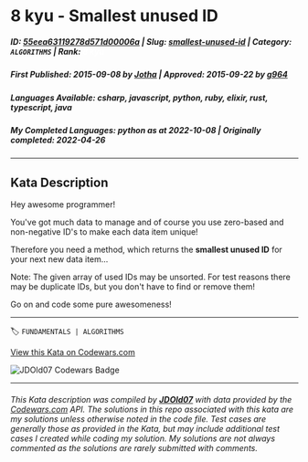 # 8 kyu - Smallest unused ID

##### **ID**: [55eea63119278d571d00006a](https://www.codewars.com/kata/55eea63119278d571d00006a) | **Slug**: [smallest-unused-id](https://www.codewars.com/kata/55eea63119278d571d00006a) | **Category**: `ALGORITHMS` | **Rank**: <span style="color:white">8 kyu</span>

##### **First Published**: 2015-09-08 ***by*** [Jotha](https://www.codewars.com/users/Jotha) | **Approved**: 2015-09-22 ***by*** [g964](https://www.codewars.com/users/g964)

##### **Languages Available**: csharp, javascript, python, ruby, elixir, rust, typescript, java

##### **My Completed Languages**: python ***as at*** 2022-10-08 | **Originally completed**: 2022-04-26

---

## Kata Description


Hey awesome programmer!



You've got much data to manage and of course you use zero-based and non-negative ID's to make each data item unique!



Therefore you need a method, which returns the <b>smallest unused ID</b> for your next new data item...



Note: The given array of used IDs may be unsorted. For test reasons there may be duplicate IDs, but you don't have to find or remove them!



Go on and code some pure awesomeness!

---


🏷 `FUNDAMENTALS | ALGORITHMS`


[View this Kata on Codewars.com](https://www.codewars.com/kata/55eea63119278d571d00006a)

![](https://www.codewars.com/users/jdold07/badges/large "JDOld07 Codewars Badge")

---

###### *This Kata description was compiled by [**JDOld07**](https://tpstech.dev) with data provided by the [Codewars.com](https://www.codewars.com) API.  The solutions in this repo associated with this kata are my solutions unless otherwise noted in the code file.  Test cases are generally those as provided in the Kata, but may include additional test cases I created while coding my solution.  My solutions are not always commented as the solutions are rarely submitted with comments.*
